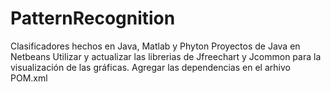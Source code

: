 # PatternRecognition
Clasificadores hechos en Java, Matlab y Phyton
Proyectos de Java en Netbeans
Utilizar y actualizar las librerias de Jfreechart y Jcommon para la visualización de las gráficas.
Agregar las dependencias en el arhivo POM.xml

